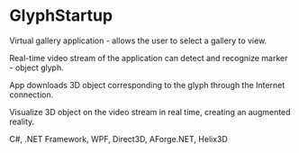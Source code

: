 # GlyphStartup

Virtual gallery application - allows the user to select a gallery to view. 

Real-time video stream of the application can detect and recognize marker - object glyph.

App downloads 3D object corresponding to the glyph through the Internet connection. 

Visualize 3D object on the video stream in real time, creating an augmented reality.

C#, .NET Framework, WPF, Direct3D, AForge.NET, Helix3D 
